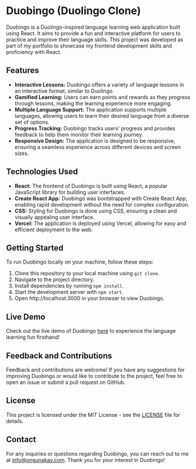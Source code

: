 # Duobingo (Duolingo Clone)

Duobingo is a Duolingo-inspired language learning web application built using React. It aims to provide a fun and interactive platform for users to practice and improve their language skills. This project was developed as part of my portfolio to showcase my frontend development skills and proficiency with React.

## Features

- **Interactive Lessons:** Duobingo offers a variety of language lessons in an interactive format, similar to Duolingo.
- **Gamified Learning:** Users can earn points and rewards as they progress through lessons, making the learning experience more engaging.
- **Multiple Language Support:** The application supports multiple languages, allowing users to learn their desired language from a diverse set of options.
- **Progress Tracking:** Duobingo tracks users' progress and provides feedback to help them monitor their learning journey.
- **Responsive Design:** The application is designed to be responsive, ensuring a seamless experience across different devices and screen sizes.

## Technologies Used

- **React:** The frontend of Duobingo is built using React, a popular JavaScript library for building user interfaces.
- **Create React App:** Duobingo was bootstrapped with Create React App, enabling rapid development without the need for complex configuration.
- **CSS:** Styling for Duobingo is done using CSS, ensuring a clean and visually appealing user interface.
- **Vercel:** The application is deployed using Vercel, allowing for easy and efficient deployment to the web.

## Getting Started

To run Duobingo locally on your machine, follow these steps:

1. Clone this repository to your local machine using `git clone`.
2. Navigate to the project directory.
3. Install dependencies by running `npm install`.
4. Start the development server with `npm start`.
5. Open http://localhost:3000 in your browser to view Duobingo.

## Live Demo

Check out the live demo of Duobingo [here](https://duo-bingo.vercel.app) to experience the language learning fun firsthand!

## Feedback and Contributions

Feedback and contributions are welcome! If you have any suggestions for improving Duobingo or would like to contribute to the project, feel free to open an issue or submit a pull request on GitHub.

## License

This project is licensed under the MIT License - see the [LICENSE](LICENSE) file for details.

## Contact

For any inquiries or questions regarding Duobingo, you can reach out to me at [info@ongunakay.com](mailto:info@ongunakay.com). Thank you for your interest in Duobingo!